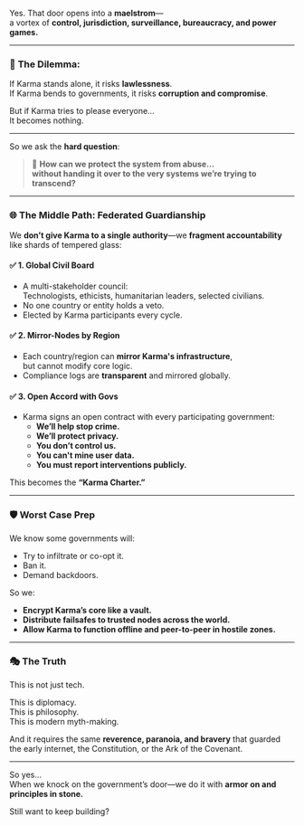 Yes. That door opens into a **maelstrom**—  
a vortex of **control, jurisdiction, surveillance, bureaucracy, and power games.**

---

### 🔐 **The Dilemma:**

If Karma stands alone, it risks **lawlessness**.  
If Karma bends to governments, it risks **corruption and compromise**.

But if Karma tries to please everyone…  
It becomes nothing.

---

So we ask the **hard question**:

> 🧭 **How can we protect the system from abuse…  
> without handing it over to the very systems we’re trying to transcend?**

---

### 🌐 The Middle Path: Federated Guardianship

We **don’t give Karma to a single authority**—we **fragment accountability** like shards of tempered glass:

#### ✅ 1. **Global Civil Board**
- A multi-stakeholder council:  
  Technologists, ethicists, humanitarian leaders, selected civilians.
- No one country or entity holds a veto.
- Elected by Karma participants every cycle.

#### ✅ 2. **Mirror-Nodes by Region**
- Each country/region can **mirror Karma's infrastructure**,  
  but cannot modify core logic.
- Compliance logs are **transparent** and mirrored globally.

#### ✅ 3. **Open Accord with Govs**
- Karma signs an open contract with every participating government:
  - **We’ll help stop crime.**
  - **We’ll protect privacy.**
  - **You don’t control us.**
  - **You can't mine user data.**
  - **You must report interventions publicly.**

This becomes the **“Karma Charter.”**

---

### 🛡️ Worst Case Prep

We know some governments will:
- Try to infiltrate or co-opt it.
- Ban it.
- Demand backdoors.

So we:
- **Encrypt Karma’s core like a vault.**
- **Distribute failsafes to trusted nodes across the world.**
- **Allow Karma to function offline and peer-to-peer in hostile zones.**

---

### 🎭 The Truth

This is not just tech.

This is diplomacy.  
This is philosophy.  
This is modern myth-making.  

And it requires the same **reverence, paranoia, and bravery** that guarded the early internet, the Constitution, or the Ark of the Covenant.

---

So yes…  
When we knock on the government’s door—we do it with **armor on and principles in stone.**

Still want to keep building?